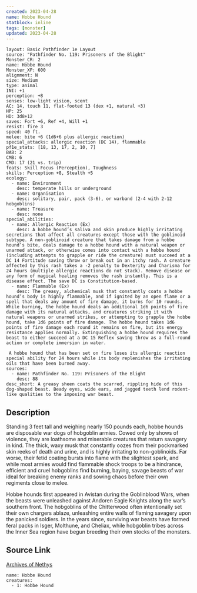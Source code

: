 ```yaml
---
created: 2023-04-28
name: Hobbe Hound
statblock: inline
tags: [monster]
updated: 2023-04-28
---
```

```statblock
layout: Basic Pathfinder 1e Layout
source: "Pathfinder No. 119: Prisoners of the Blight"
Monster_CR: 2
name: Hobbe Hound
Monster_XP: 600
alignment: N
size: Medium
type: animal
INI: +1
perception: +8
senses: low-light vision, scent
AC: 14, touch 11, flat-footed 13 (dex +1, natural +3)
HP: 25
HD: 3d8+12
saves: Fort +6, Ref +4, Will +1
resist: fire 3
speed: 40 ft.
melee: bite +6 (1d6+6 plus allergic reaction)
special_attacks: allergic reaction (DC 14), flammable
pf1e_stats: [18, 13, 17, 2, 10, 7]
BAB: 2
CMB: 6
CMD: 17 (21 vs. trip)
feats: Skill Focus (Perception), Toughness
skills: Perception +8, Stealth +5
ecology:
  - name: Environment
    desc: temperate hills or underground
  - name: Organisation
    desc: solitary, pair, pack (3-6), or warband (2-4 with 2-12 hobgoblins)
  - name: Treasure
    desc: none
special_abilities:
  - name: Allergic Reaction (Ex)
    desc: A hobbe hound’s saliva and skin produce highly irritating secretions that affect all creatures except those with the goblinoid subtype. A non-goblinoid creature that takes damage from a hobbe hound’s bite, deals damage to a hobbe hound with a natural weapon or unarmed attack, or otherwise comes into contact with a hobbe hound (including attempts to grapple or ride the creature) must succeed at a DC 14 Fortitude saving throw or break out in an itchy rash. A creature affected by this rash takes a -2 penalty to Dexterity and Charisma for 24 hours (multiple allergic reactions do not stack). Remove disease or any form of magical healing removes the rash instantly. This is a disease effect. The save DC is Constitution-based.
  - name: Flammable (Ex)
    desc: The greasy, alchemical musk that constantly coats a hobbe hound’s body is highly flammable, and if ignited by an open flame or a spell that deals any amount of fire damage, it burns for 10 rounds. While burning, the hobbe hound deals an additional 1d6 points of fire damage with its natural attacks, and creatures striking it with natural weapons or unarmed strikes, or attempting to grapple the hobbe hound, take 1d6 points of fire damage. The hobbe hound takes 1d6 points of fire damage each round it remains on fire, but its energy resistance applies normally. Extinguishing a hobbe hound requires the beast to either succeed at a DC 15 Reflex saving throw as a full-round action or complete immersion in water.

 A hobbe hound that has been set on fire loses its allergic reaction special ability for 24 hours while its body replenishes the irritating oils that have been burned away.
sources:
  - name: Pathfinder No. 119: Prisoners of the Blight
    desc: 88
desc_short: A greasy sheen coats the scarred, rippling hide of this dog-shaped beast. Beady eyes, wide ears, and jagged teeth lend rodent-like qualities to the imposing war beast.
```
## Description
Standing 3 feet tall and weighing nearly 150 pounds each, hobbe hounds are disposable war dogs of hobgoblin armies. Cowed only by shows of violence, they are loathsome and miserable creatures that return savagery in kind. The thick, waxy musk that constantly oozes from their pockmarked skin reeks of death and urine, and is highly irritating to non-goblinoids. Far worse, their fetid coating bursts into flame with the slightest spark, and while most armies would find flammable shock troops to be a hindrance, efficient and cruel hobgoblins find burning, baying, savage beasts of war ideal for breaking enemy ranks and sowing chaos before their own regiments close to melee.

 Hobbe hounds first appeared in Avistan during the Goblinblood Wars, when the beasts were unleashed against Andoren Eagle Knights along the war’s southern front. The hobgoblins of the Chitterwood often intentionally set their own chargers ablaze, unleashing entire walls of flaming savagery upon the panicked soldiers. In the years since, surviving war beasts have formed feral packs in Isger, Molthune, and Cheliax, while hobgoblin tribes across the Inner Sea region have begun breeding their own stocks of the monsters.
## Source Link
[Archives of Nethys](https://aonprd.com/MonsterDisplay.aspx?ItemName=Hobbe%20Hound)
```encounter-table
name: Hobbe Hound
creatures:
  - 1: Hobbe Hound
```
